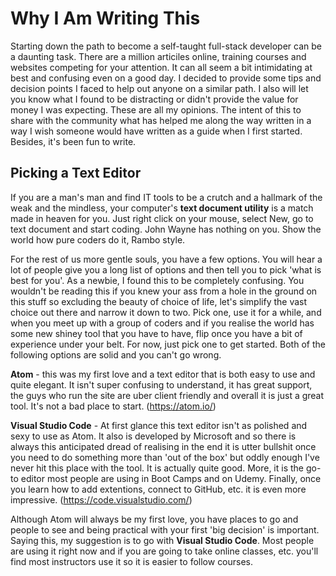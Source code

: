 # Why I Am Writing This
Starting down the path to become a self-taught full-stack developer can be a daunting task. There are a million articiles online, training courses and websites competing for your attention.  It can all seem a bit intimidating at best and confusing even on a good day.  I decided to provide some tips and decision points I faced to help out anyone on a similar path.  I also will let you know what I found to be distracting or didn't provide the value for money I was expecting.  These are all my opinions.  The intent of this to share with the community what has helped me along the way written in a way I wish someone would have written as a guide when I first started.   Besides, it's been fun to write.

## Picking a Text Editor
If you are a man's man and find IT tools to be a crutch and a hallmark of the weak and the mindless, your computer's **text document utility** is a match made in heaven for you.  Just right click on your mouse, select New, go to text document and start coding. John Wayne has nothing on you. Show the world how pure coders do it, Rambo style. 

For the rest of us more gentle souls, you have a few options.  You will hear a lot of people give you a long list of options and then tell you to pick 'what is best for you'.  As a newbie, I found this to be completely confusing.  You wouldn't be reading this if you knew your ass from a hole in the ground on this stuff so excluding the beauty of choice of life, let's simplify the vast choice out there and narrow it down to two.  Pick one, use it for a while, and when you meet up with a group of coders and if you realise the world has some new shiney tool that you have to have, flip once you have a bit of experience under your belt. For now, just pick one to get started.  Both of the following options are solid and you can't go wrong.   

**Atom** - this was my first love and a text editor that is both easy to use and quite elegant.  It isn't super confusing to understand, it has great support, the guys who run the site are uber client friendly and overall it is just a great tool. It's not a bad place to start.  (https://atom.io/)

**Visual Studio Code** - At first glance this text editor isn't as polished and sexy to use as Atom.  It also is developed by Microsoft and so there is always this anticipated dread of realising in the end it is utter bullshit once you need to do something more than 'out of the box' but oddly enough I've never hit this place with the tool.  It is actually quite good.  More, it is the go-to  editor most people are using in Boot Camps and on Udemy.  Finally, once you learn how to add extentions, connect to GitHub, etc. it is even more impressive. 
(https://code.visualstudio.com/)

Although Atom will always be my first love, you have places to go and people to see and being practical with your first 'big decision' is important.  Saying this, my suggestion is to go with **Visual Studio Code**.  Most people are using it right now and if you are going to take online classes, etc. you'll find most instructors use it so it is easier to follow courses.  
